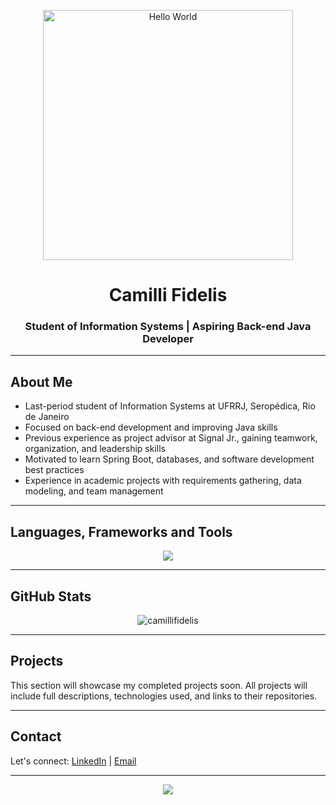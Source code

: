 <p align="center">
  <img src="https://camo.githubusercontent.com/0fce1d8f4c3f3d6cfa8b6a19e1ee2dbeb0f0f2e1fbc1b0b6e9a1d4a0d36b3d3e/68747470733a2f2f6930362e696d6775722e636f6d2f736d616c6c2d68656c6c6f2d776f726c642d70696e6b2e676966" alt="Hello World" width="400"/>
</p>

<h1 align="center">Camilli Fidelis</h1>
<h3 align="center">Student of Information Systems | Aspiring Back-end Java Developer</h3>

---

## About Me
- Last-period student of Information Systems at UFRRJ, Seropédica, Rio de Janeiro
- Focused on back-end development and improving Java skills
- Previous experience as project advisor at Signal Jr., gaining teamwork, organization, and leadership skills
- Motivated to learn Spring Boot, databases, and software development best practices
- Experience in academic projects with requirements gathering, data modeling, and team management

---

## Languages, Frameworks and Tools
<p align="center">
  <img src="https://skillicons.dev/icons?i=git,github,java,aws,docker,python,mysql" />
</p>

---

## GitHub Stats
<p align="center">
  <img src="https://github-readme-stats.vercel.app/api/top-langs?username=camillifidelis&show_icons=true&title_color=831843&text_color=050505&bg_color=fbcfe8&hide_border=true&locale=en&layout=compact" alt="camillifidelis" />
</p>

---

## Projects
This section will showcase my completed projects soon. All projects will include full descriptions, technologies used, and links to their repositories.

---

## Contact
Let's connect: [LinkedIn](https://www.linkedin.com/in/seu-linkedin) | [Email](mailto:seuemail@example.com)

---

<p align="center">
  <img src="https://visitcount.itsvg.in/api?id=camillifidelis&label=Profile%20Views&color=10&icon=3&pretty=false" />
</p>
